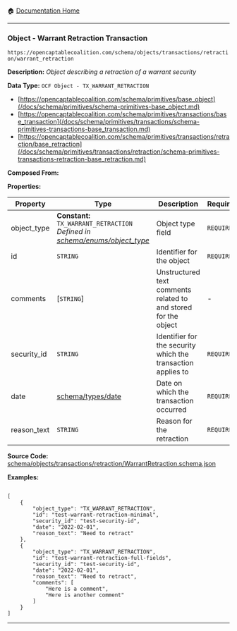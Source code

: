 :house: [Documentation Home](/README.md)

---

### Object - Warrant Retraction Transaction

`https://opencaptablecoalition.com/schema/objects/transactions/retraction/warrant_retraction`

**Description:** _Object describing a retraction of a warrant security_

**Data Type:** `OCF Object - TX_WARRANT_RETRACTION`

- [https://opencaptablecoalition.com/schema/primitives/base_object](/docs/schema/primitives/schema-primitives-base_object.md)
- [https://opencaptablecoalition.com/schema/primitives/transactions/base_transaction](/docs/schema/primitives/transactions/schema-primitives-transactions-base_transaction.md)
- [https://opencaptablecoalition.com/schema/primitives/transactions/retraction/base_retraction](/docs/schema/primitives/transactions/retraction/schema-primitives-transactions-retraction-base_retraction.md)

**Composed From:**

**Properties:**

| Property    | Type                                                                                                                              | Description                                                     | Required   |
| ----------- | --------------------------------------------------------------------------------------------------------------------------------- | --------------------------------------------------------------- | ---------- |
| object_type | **Constant:** `TX_WARRANT_RETRACTION`</br>_Defined in [schema/enums/object_type](/docs/schema/enums/schema-enums-object_type.md)_ | Object type field                                               | `REQUIRED` |
| id          | `STRING`                                                                                                                          | Identifier for the object                                       | `REQUIRED` |
| comments    | [`STRING`]</br>                                                                                                                   | Unstructured text comments related to and stored for the object | -          |
| security_id | `STRING`                                                                                                                          | Identifier for the security which the transaction applies to    | `REQUIRED` |
| date        | [schema/types/date](/docs/schema/types/schema-types-date.md)                                                                      | Date on which the transaction occurred                          | `REQUIRED` |
| reason_text | `STRING`                                                                                                                          | Reason for the retraction                                       | `REQUIRED` |

**Source Code:** [schema/objects/transactions/retraction/WarrantRetraction.schema.json](/schema/objects/transactions/retraction/WarrantRetraction.schema.json)

**Examples:**

```

[
    {
        "object_type": "TX_WARRANT_RETRACTION",
        "id": "test-warrant-retraction-minimal",
        "security_id": "test-security-id",
        "date": "2022-02-01",
        "reason_text": "Need to retract"
    },
    {
        "object_type": "TX_WARRANT_RETRACTION",
        "id": "test-warrant-retraction-full-fields",
        "security_id": "test-security-id",
        "date": "2022-02-01",
        "reason_text": "Need to retract",
        "comments": [
            "Here is a comment",
            "Here is another comment"
        ]
    }
]

```

---
